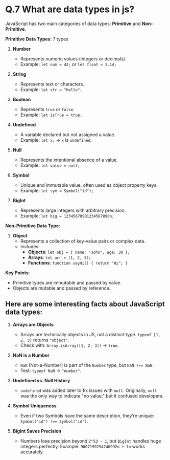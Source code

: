 # Q.7 What are data types in js?

JavaScript has two main categories of data types: **Primitive** and **Non-Primitive**.

**Primitive Data Types**:  7 types 
1. **Number**  
   - Represents numeric values (integers or decimals).  
   - Example: `let num = 42;` or `let float = 3.14;`

2. **String**  
   - Represents text or characters.  
   - Example: `let str = "hello";`

3. **Boolean**  
   - Represents `true` or `false`.  
   - Example: `let isTrue = true;`

4. **Undefined**  
   - A variable declared but not assigned a value.  
   - Example: `let x;` → `x` is `undefined`.

5. **Null**  
   - Represents the intentional absence of a value.  
   - Example: `let value = null;`

6. **Symbol**  
   - Unique and immutable value, often used as object property keys.  
   - Example: `let sym = Symbol("id");`

7. **BigInt**  
   - Represents large integers with arbitrary precision.  
   - Example: `let big = 12345678901234567890n;`

**Non-Primitive Data Type**:  
1. **Object**  
   - Represents a collection of key-value pairs or complex data.  
   - Includes:  
     - **Objects**: `let obj = { name: "John", age: 30 };`  
     - **Arrays**: `let arr = [1, 2, 3];`  
     - **Functions**: `function sayHi() { return "Hi"; }`

**Key Points**:  
- Primitive types are immutable and passed by value.  
- Objects are mutable and passed by reference.

## Here are some interesting facts about JavaScript data types:

1. **Arrays are Objects**  
   - Arrays are technically objects in JS, not a distinct type. `typeof [1, 2, 3]` returns `"object"`.  
   - Check with: `Array.isArray([1, 2, 3])` → `true`.

2. **NaN is a Number**  
   - `NaN` (Not-a-Number) is part of the `Number` type, but `NaN !== NaN`.  
   - Test: `typeof NaN` → `"number"`.

3. **Undefined vs. Null History**  
   - `undefined` was added later to fix issues with `null`. Originally, `null` was the only way to indicate "no value," but it confused developers.

4. **Symbol Uniqueness**  
   - Even if two Symbols have the same description, they’re unique: `Symbol("id") !== Symbol("id")`.

5. **BigInt Saves Precision**  
   - Numbers lose precision beyond `2^53 - 1`, but `BigInt` handles huge integers perfectly. Example: `9007199254740992n + 1n` works accurately.